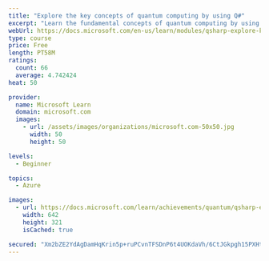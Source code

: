 ```yaml
---
title: "Explore the key concepts of quantum computing by using Q#"
excerpt: "Learn the fundamental concepts of quantum computing by using tools in Q# and the Quantum Development Kit."
webUrl: https://docs.microsoft.com/en-us/learn/modules/qsharp-explore-key-concepts-quantum-computing/
type: course
price: Free
length: PT58M
ratings:
  count: 66
  average: 4.742424
heat: 50

provider:
  name: Microsoft Learn
  domain: microsoft.com
  images:
    - url: /assets/images/organizations/microsoft.com-50x50.jpg
      width: 50
      height: 50

levels:
  - Beginner

topics:
  - Azure

images:
  - url: https://docs.microsoft.com/learn/achievements/quantum/qsharp-explore-key-concepts-quantum-computing-social.png
    width: 642
    height: 321
    isCached: true

secured: "Xm2bZE2YdAgDamHqKrin5p+ruPCvnTFSDnP6t4UOKdaVh/6CtJGkpgh15PXHtJBZOJBq9IhWJSo3oF9DifpuuxB6V0mfX/SfAzjQpKYux2BQLYPTaaYwlNF8se9nJvHNo7otdjg6nocxjrmGMEAe44CzYDQWXm/RZcxqtYgToqV66xS5tz6qaKK6Lmo4qdlguxVYntfeD5qT3R52O8r/8qomWlueTu/MkvErxU0vbVGpnE3ptea4H3TJ0i/kVVFkyaN7E6oMYKGhC9MvCX5WbR+DyCa/l2GEKancIyyT1AI3gK5LePclM0TWAr+4KxXjP8jDPL0BIgiEu02yiSSL+G6Nb7u3sLX4ChGkqTkpIH+altdkIOWl4XsnVa0Dm5dT/3GLqzDMyx8DB7z+8/A74882yohW1DXM3Pq+p/aQ5Bw=;UtwspVfe/STPY4Ip/6V9qw=="
---
```


